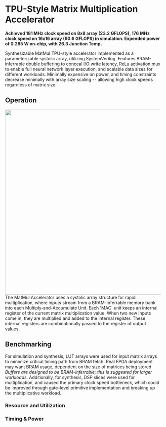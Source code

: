 # TPU-Style Matrix Multiplication Accelerator

**Achieved 181 MHz clock speed on 8x8 array (23.2 GFLOPS), 176 MHz clock speed on 16x16 array (90.6 GFLOPS) in simulation. Expended power of 0.285 W on-chip, with 26.3 Junction Temp.**

Synthesizable MatMul TPU-style accelerator implemented as a parameterizable systolic array, utilizing SystemVerilog. Features BRAM-inferrable double buffering to conceal I/O write latency, ReLu activation mux to enable full neural network layer execution, and scalable data sizes for different workloads. Minimally expensive on power, and timing constraints decrease minimally with array size scaling -- allowing high clock speeds regardless of matrix size.

## Operation
<img src="https://github.com/user-attachments/assets/130be6fb-6c3b-4694-abdc-2de35c2f5459" height="600">
The MatMul Accelerator uses a systolic array structure for rapid multiplication, where inputs stream from a BRAM-inferrable memory bank into each Multiply-and-Accumulate Unit. Each 'MAC' unit keeps an internal register of the current matrix multiplication value. When two new inputs come in, they are multiplied and added to the internal register. These internal registers are combinationally passed to the register of output values.

## Benchmarking

For simulation and synthesis, LUT arrays were used for input matrix arrays to minimize critical timing path from BRAM fetch. Real FPGA deployment may want BRAM usage, dependent on the size of matrices being stored. _Buffers are designed to be BRAM-inferrable; this is suggested for larger workloads._ Additionally, for synthesis, DSP slices were used for multiplication, and caused the primary clock speed bottleneck, which could be improved through gate-level primitive implementation and breaking up the multiplicative workload.

### Resource and Utilization


### Timing & Power

